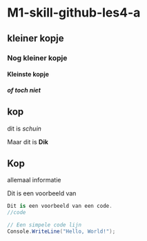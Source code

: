 # M1-skill-github-les4-a
## kleiner kopje

### Nog kleiner kopje

#### Kleinste kopje

##### of toch niet

## kop
 dit is *schuin*

 Maar dit is **Dik**

 ## Kop
 allemaal informatie

 Dit is een voorbeeld van
 ``` cs 
 Dit is een voorbeeld van een code. 
 //code
```

```cs
// Een simpele code lijn
Console.WriteLine("Hello, World!");
```





